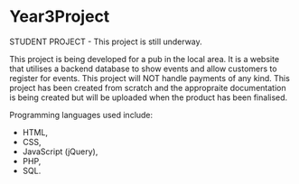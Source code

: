 # Year3Project #
STUDENT PROJECT -
This project is still underway.

This project is being developed for a pub in the local area. It is a website that utilises a backend database to show events and allow customers to register for events. This project will NOT handle payments of any kind. This project has been created from scratch and the appropraite documentation is being created but will be uploaded when the product has been finalised.

Programming languages used include:
- HTML,
- CSS,
- JavaScript (jQuery),
- PHP,
- SQL.
